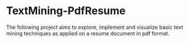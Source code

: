 # TextMining-PdfResume

The following project aims to explore, implement and visualize  basic text mining techniques as applied on a resume document in pdf format. 




